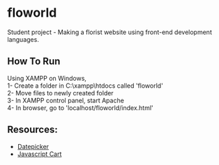 # floworld

Student project - Making a florist website using front-end development languages.

## How To Run

Using XAMPP on Windows,<br />
1- Create a folder in C:\xampp\htdocs called 'floworld'<br />
2- Move files to newly created folder<br />
3- In XAMPP control panel, start Apache<br />
4- In browser, go to 'localhost/floworld/index.html'<br />

## Resources:
* [Datepicker](https://code-boxx.com/simple-datepicker-pure-javascript-css/#sec-download)
* [Javascript Cart](https://www.youtube.com/watch?v=023Psne_-_4)
